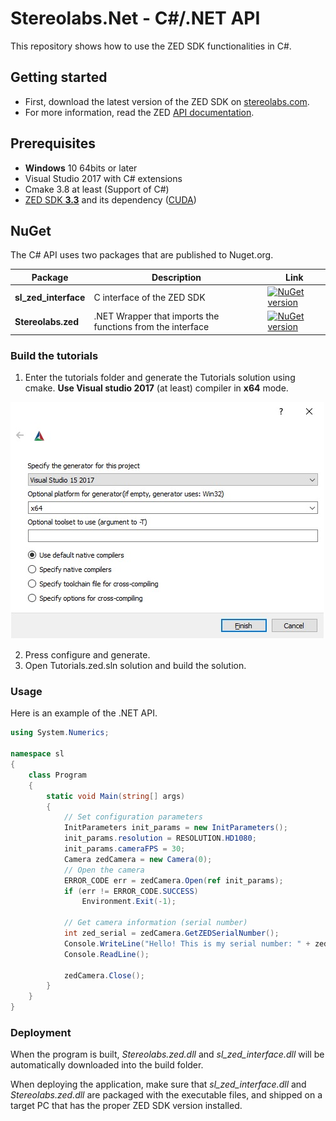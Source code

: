 # Stereolabs.Net - C#/.NET API 

This repository shows how to use the ZED SDK functionalities in C#.

## Getting started

- First, download the latest version of the ZED SDK on [stereolabs.com](https://www.stereolabs.com/developers/release/).
- For more information, read the ZED [API documentation](https://www.stereolabs.com/docs/api/index.html).

## Prerequisites

- **Windows** 10 64bits or later
- Visual Studio 2017 with C# extensions
- Cmake 3.8 at least (Support of C#)
- [ZED SDK **3.3**](https://www.stereolabs.com/developers/release/) and its dependency ([CUDA](https://developer.nvidia.com/cuda-downloads))

## NuGet

The C# API uses two packages that are published to Nuget.org.

| Package | Description | Link |
|---------|-------------|------|
|**sl_zed_interface**| C interface of the ZED SDK | [![NuGet version](https://badge.fury.io/nu/sl_zed_interface.svg)](https://badge.fury.io/nu/sl_zed_interface) |
|**Stereolabs.zed**| .NET Wrapper that imports the functions from the interface | [![NuGet version](https://badge.fury.io/nu/Stereolabs.zed.svg)](https://badge.fury.io/nu/Stereolabs.zed) |

### Build the tutorials

1. Enter the tutorials folder and generate the Tutorials solution using cmake.
**Use Visual studio 2017** (at least) compiler in **x64** mode.

![Cmake](./Documentation/img/cmake_settings.jpg)

2. Press configure and generate.
3. Open Tutorials.zed.sln solution and build the solution.

### Usage

Here is an example of the .NET API.
```C#
using System.Numerics;

namespace sl
{
    class Program
    {
        static void Main(string[] args)
        {
            // Set configuration parameters
            InitParameters init_params = new InitParameters();
            init_params.resolution = RESOLUTION.HD1080;
            init_params.cameraFPS = 30;
            Camera zedCamera = new Camera(0);
            // Open the camera
            ERROR_CODE err = zedCamera.Open(ref init_params);
            if (err != ERROR_CODE.SUCCESS)
                Environment.Exit(-1);

            // Get camera information (serial number)
            int zed_serial = zedCamera.GetZEDSerialNumber();
            Console.WriteLine("Hello! This is my serial number: " + zed_serial);
            Console.ReadLine();

            zedCamera.Close();
        }
    }
}
```

### Deployment

When the program is built, *Stereolabs.zed.dll* and *sl_zed_interface.dll* will be automatically downloaded into the build folder.

When deploying the application, make sure that *sl_zed_interface.dll* and *Stereolabs.zed.dll* are packaged with the executable files, and shipped on a target PC that has the proper ZED SDK version installed.
